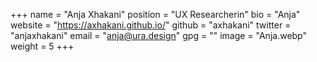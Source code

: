 +++
name = "Anja Xhakani"
position = "UX Researcherin"
bio = "Anja"
website = "https://axhakani.github.io/"
github = "axhakani"
twitter = "anjaxhakani"
email = "anja@ura.design"
gpg = ""
image = "Anja.webp"
weight = 5
+++
